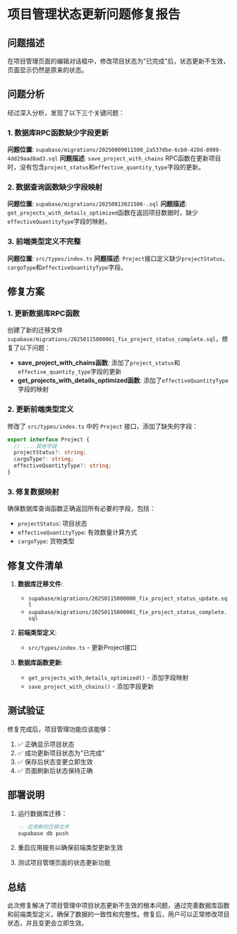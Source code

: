 # 项目管理状态更新问题修复报告

## 问题描述
在项目管理页面的编辑对话框中，修改项目状态为"已完成"后，状态更新不生效，页面显示仍然是原来的状态。

## 问题分析
经过深入分析，发现了以下三个关键问题：

### 1. 数据库RPC函数缺少字段更新
**问题位置**: `supabase/migrations/20250809011500_2a537dbe-6cb0-428d-8989-4dd29aad8ad3.sql`
**问题描述**: `save_project_with_chains` RPC函数在更新项目时，没有包含`project_status`和`effective_quantity_type`字段的更新。

### 2. 数据查询函数缺少字段映射
**问题位置**: `supabase/migrations/20250813021506-.sql`
**问题描述**: `get_projects_with_details_optimized`函数在返回项目数据时，缺少`effectiveQuantityType`字段的映射。

### 3. 前端类型定义不完整
**问题位置**: `src/types/index.ts`
**问题描述**: `Project`接口定义缺少`projectStatus`、`cargoType`和`effectiveQuantityType`字段。

## 修复方案

### 1. 更新数据库RPC函数
创建了新的迁移文件 `supabase/migrations/20250115000001_fix_project_status_complete.sql`，修复了以下问题：

- **save_project_with_chains函数**: 添加了`project_status`和`effective_quantity_type`字段的更新
- **get_projects_with_details_optimized函数**: 添加了`effectiveQuantityType`字段的映射

### 2. 更新前端类型定义
修改了 `src/types/index.ts` 中的 `Project` 接口，添加了缺失的字段：
```typescript
export interface Project {
  // ... 其他字段
  projectStatus?: string;
  cargoType?: string;
  effectiveQuantityType?: string;
}
```

### 3. 修复数据映射
确保数据库查询函数正确返回所有必要的字段，包括：
- `projectStatus`: 项目状态
- `effectiveQuantityType`: 有效数量计算方式
- `cargoType`: 货物类型

## 修复文件清单

1. **数据库迁移文件**:
   - `supabase/migrations/20250115000000_fix_project_status_update.sql`
   - `supabase/migrations/20250115000001_fix_project_status_complete.sql`

2. **前端类型定义**:
   - `src/types/index.ts` - 更新Project接口

3. **数据库函数更新**:
   - `get_projects_with_details_optimized()` - 添加字段映射
   - `save_project_with_chains()` - 添加字段更新

## 测试验证

修复完成后，项目管理功能应该能够：
1. ✅ 正确显示项目状态
2. ✅ 成功更新项目状态为"已完成"
3. ✅ 保存后状态变更立即生效
4. ✅ 页面刷新后状态保持正确

## 部署说明

1. 运行数据库迁移：
   ```sql
   -- 应用新的迁移文件
   supabase db push
   ```

2. 重启应用服务以确保前端类型更新生效

3. 测试项目管理页面的状态更新功能

## 总结

此次修复解决了项目管理中项目状态更新不生效的根本问题，通过完善数据库函数和前端类型定义，确保了数据的一致性和完整性。修复后，用户可以正常修改项目状态，并且变更会立即生效。
